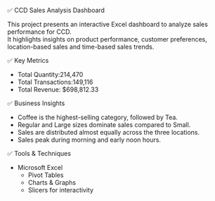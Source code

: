 ✅ CCD Sales Analysis Dashboard

This project presents an interactive Excel dashboard to analyze sales performance for CCD.  
It highlights insights on product performance, customer preferences, location-based sales and time-based sales trends.  

✅ Key Metrics
- Total Quantity:214,470  
- Total Transactions:149,116  
- Total Revenue: $698,812.33  

✅ Business Insights
- Coffee is the highest-selling category, followed by Tea.  
- Regular and Large sizes dominate sales compared to Small.  
- Sales are distributed almost equally across the three locations.  
- Sales peak during morning and early noon hours.  

✅ Tools & Techniques
- Microsoft Excel 
  - Pivot Tables  
  - Charts & Graphs  
  - Slicers for interactivity   
